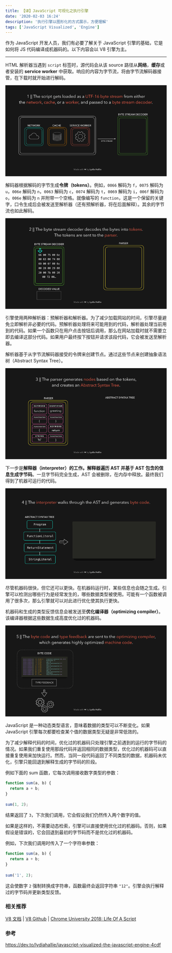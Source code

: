 ```yaml
---
title: 【译】JavaScript 可视化之执行引擎
date: '2020-02-03 16:24'
description: '执行引擎以图形化的方式展示，方便理解'
tags: ['JavaScript Visualized', 'Engine']
---
```


作为 JavaScript 开发人员，我们有必要了解关于 JavaScript 引擎的基础，它是如何将 JS 代码编译成机器码的。以下内容会以 V8 引擎为主。

---

HTML 解析器当遇到 `script` 标签时，源代码会从该 source 路径从**网络**，**缓存**或者安装的 **service worker** 中获取。响应的内容为字节流，将由字节流解码器接管，在下载时就开始进行解码。

![byte stream decoder](decoder.gif)

解码器根据解码的字节生成**令牌（tokens）**。例如，`0066` 解码为 `f`，`0075` 解码为 `u`，`006e` 解码为 `n`，`0063` 解码为 `c`，`0074` 解码为 `t`，`0069` 解码为 `i`，`006f` 解码为 `o`，`006e` 解码为 `n` 并附带一个空格。就像编写的 `function`，这是一个保留的关键字，口令生成后会被发送至解析器（还有预解析器，将在后面解释）。其余的字节流也如此解码。

![parser](parser.gif)

引擎使用两种解析器：预解析器和解析器。为了减少加载网站的时间，引擎尽量避免立即解析非必要的代码。预解析器处理将来可能用到的代码，解析器处理当前用到的代码。如果一个函数只在用户点击按钮后调用，那么在网站加载时就不需要立即去编译这部分代码。如果用户最终按下按钮并请求该段代码，它会被发送至解析器。

解析器基于从字节流解码器接受的令牌来创建节点。通过这些节点来创建抽象语法树（Abstract Syntax Tree）。

![ast](ast.gif)

下一步是**解释器（interpreter）**的工作。解释器遍历 AST 并基于 AST 包含的信息生成**字节码**。一旦字节码完全生成，AST 会被删除，在内存中释放。最终我们得到了机器可运行的代码。

![interpreter](interpreter.gif)

尽管机器码很快，但它还可以更快。在机器码运行时，某些信息也会随之生成。引擎可以检测出哪些行为是经常发生的，哪些数据类型被使用。可能有一个函数被调用了很多次，那么引擎就可以对此进行优化使其执行更快。

机器码和生成的类型反馈信息会被发送至**优化编译器（optimizing compiler）**。该编译器根据这些数据生成高度优化过的机器码。

![optimizing compiler](optimizing-compiler.gif)

JavaScript 是一种动态类型语言，意味着数据的类型可以不断变化。如果 JavaScript 引擎每次都要检查某个值的数据类型无疑是非常低效的。

为了减少解释代码的时间，优化过的机器码只处理引擎之前遇到的运行的字节码的情况。如果我们重复使用那段代码并返回相同的数据类型，优化过的机器码可以直接重复使用来加快运行。然而，当同一段代码返回了不同类型的数据，机器码未优化，引擎只能回退到解释生成的字节码的阶段。

例如下面的 sum 函数，它每次调用接收数字类型的参数：

```javascript
function sum(a, b) {
  return a + b;
}

sum(1, 2);
```

结果返回了 `3`，下次我们调用，它会假设我们仍然传入两个数字的值。

如果是这样的，不需要动态检索，引擎可以直接使用优化过的机器码。否则，如果假设是错误的，它会回退到最初的字节码而不是优化过的机器码。

例如，下次我们调用时传入了一个字符串参数：

```javascript
function sum(a, b) {
  return a + b;
}

sum('1', 2);
```

这会使数字 `2` 强制转换成字符串，函数最终会返回字符串 `"12"`。引擎会执行解释过的字节码并更新类型反馈。

### 相关推荐

[V8 文档](https://v8.dev/) | [V8 Github](https://github.com/v8/v8) | [Chrome University 2018: Life Of A Script](https://www.youtube.com/watch?v=voDhHPNMEzg&t=729s%3Cbr%3E%0A)

### 参考

<https://dev.to/lydiahallie/javascript-visualized-the-javascript-engine-4cdf>
